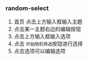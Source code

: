 ### random-select

1. 首页 点击上方输入框输入主题
2. 点击某一主题右边的编辑按钮
3. 点击上方输入框输入选项
4. 点击 `开始随机筛选`按钮进行选择
5. 点击选项可以编辑选项

